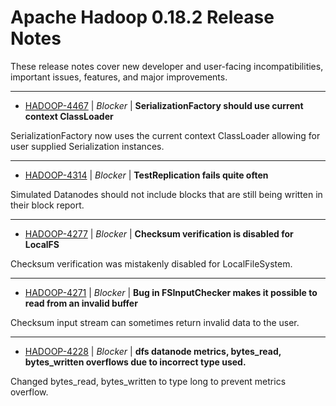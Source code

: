 
<!---
# Licensed to the Apache Software Foundation (ASF) under one
# or more contributor license agreements.  See the NOTICE file
# distributed with this work for additional information
# regarding copyright ownership.  The ASF licenses this file
# to you under the Apache License, Version 2.0 (the
# "License"); you may not use this file except in compliance
# with the License.  You may obtain a copy of the License at
#
#     http://www.apache.org/licenses/LICENSE-2.0
#
# Unless required by applicable law or agreed to in writing, software
# distributed under the License is distributed on an "AS IS" BASIS,
# WITHOUT WARRANTIES OR CONDITIONS OF ANY KIND, either express or implied.
# See the License for the specific language governing permissions and
# limitations under the License.
-->
# Apache Hadoop  0.18.2 Release Notes

These release notes cover new developer and user-facing incompatibilities, important issues, features, and major improvements.


---

* [HADOOP-4467](https://issues.apache.org/jira/browse/HADOOP-4467) | *Blocker* | **SerializationFactory should use current context ClassLoader**

SerializationFactory now uses the current context ClassLoader allowing for user supplied Serialization instances.


---

* [HADOOP-4314](https://issues.apache.org/jira/browse/HADOOP-4314) | *Blocker* | **TestReplication fails quite often**

Simulated Datanodes should not include blocks that are still being written in their block report.


---

* [HADOOP-4277](https://issues.apache.org/jira/browse/HADOOP-4277) | *Blocker* | **Checksum verification is disabled for LocalFS**

Checksum verification was mistakenly disabled for LocalFileSystem.


---

* [HADOOP-4271](https://issues.apache.org/jira/browse/HADOOP-4271) | *Blocker* | **Bug in FSInputChecker makes it possible to read from an invalid buffer**

Checksum input stream can sometimes return invalid data to the user.


---

* [HADOOP-4228](https://issues.apache.org/jira/browse/HADOOP-4228) | *Blocker* | **dfs datanode metrics, bytes\_read, bytes\_written overflows due to incorrect type used.**

Changed bytes\_read, bytes\_written to type long to prevent metrics overflow.



